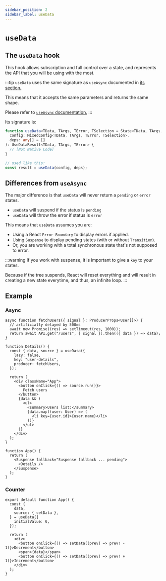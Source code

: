 ```yaml
---
sidebar_position: 2
sidebar_label: useData
---
```

# `useData`

## The `useData` hook
This hook allows subscription and full control over a state, and represents 
the API that you will be using with the most.

:::tip
`useData` uses the same signature as `useAsync` documented in [its section.](/docs/hooks/use-async-state)

This means that it accepts the same parameters and returns the same shape.

Please refer to [`useAsync` documentation.](/docs/hooks/use-async-state)
:::


Its signature is:

```typescript
function useData<TData, TArgs, TError, TSelection = State<TData, TArgs, TError>>(
  config: MixedConfig<TData, TArgs, TError, TSelection>,
  deps: any[] = []
): UseDataResult<TData, TArgs, TError> {
  // [Not Native Code]
}

// used like this:
const result = useData(config, deps);
```

## Differences from `useAsync`

The major difference is that `useData` will never return a `pending` or `error`
states.

- `useData` will suspend if the status is `pending`
- `useData` will throw the error if status is `error`

This means that `useData` assumes you are:
- Using a React `Error Boundary` to display errors if applied.
- Using `Suspense` to display pending states (with or without `Transition`).
- Or, you are working with a total synchronous state that's not supposed to error.

:::warning
If you work with suspense, it is important to give a `key` to your states.

Because if the tree suspends, React will reset everything and will result
in creating a new state everytime, and thus, an infinite loop.
:::

## Example
### Async
```tsx
async function fetchUsers({ signal }: ProducerProps<User[]>) {
  // artificially delayed by 500ms
  await new Promise((res) => setTimeout(res, 1000));
  return await API.get("/users", { signal }).then(({ data }) => data);
}

function Details() {
  const { data, source } = useData({
    lazy: false,
    key: "user-details",
    producer: fetchUsers,
  });

  return (
    <div className="App">
      <button onClick={() => source.run()}>
        Fetch users
      </button>
      {data && (
        <ul>
          <summary>Users list:</summary>
          {data.map((user: User) => (
            <li key={user.id}>{user.name}</li>
          ))}
        </ul>
      )}
    </div>
  );
}

function App() {
  return (
    <Suspense fallback="Suspense fallback ... pending">
      <Details />
    </Suspense>
  );
}
```

### Counter

```tsx
export default function App() {
  const {
    data,
    source: { setData },
  } = useData({
    initialValue: 0,
  });

  return (
    <div>
      <button onClick={() => setData((prev) => prev! - 1)}>Decrement</button>
      <span>{data}</span>
      <button onClick={() => setData((prev) => prev! + 1)}>Increment</button>
    </div>
  );
}
```
